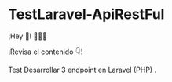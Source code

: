 # TestLaravel-ApiRestFul
¡Hey 👋! 👨🏻‍💻

¡Revisa el contenido 👇!

Test Desarrollar  3 endpoint en Laravel (PHP) .
